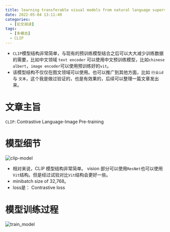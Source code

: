 ```yaml
---
title: learning transferable visual models from natural language supervision
date: 2022-05-04 13:11:49
categories:
  - [论文阅读]
tags:
  - [多模态]
  - CLIP
---
```


* `CLIP`模型结构非常简单，与现有的预训练模型结合之后可以大大减少训练数据的需要，比如中文领域 `text encoder` 可以使用中文预训练模型，比如`chinese albert`，`image encoder`可以使用预训练好的`vit`。
* 该模型结构不仅仅在图文领域可以使用。也可以推广到其他方面，比如 `行业id` 与 `文本`，这个我是做过验证的，也是有效果的，后续可以整理一篇文章发出来。

# 文章主旨

`CLIP`: Contrastive Language-Image Pre-training

# 模型细节
![clip-model](./clip-model.png)

* 相对来说，CLIP 模型结构非常简单。 vision 部分可以使用`ResNet`也可以使用`Vit`结构。但是经过试验对比`Vit`结构会更好一些。
* minibatch size of 32,768。
* loss是： Contrastive loss

# 模型训练过程
![train_model](./train_model.png)

